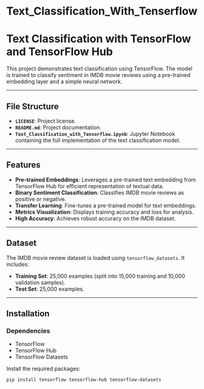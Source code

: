 # Text_Classification_With_Tenserflow
# Text Classification with TensorFlow and TensorFlow Hub

This project demonstrates text classification using TensorFlow. The model is trained to classify sentiment in IMDB movie reviews using a pre-trained embedding layer and a simple neural network.

---

## File Structure
- **`LICENSE`**: Project license.
- **`README.md`**: Project documentation.
- **`Text_Classification_with_Tensorflow.ipynb`**: Jupyter Notebook containing the full implementation of the text classification model.

---

## Features
- **Pre-trained Embeddings**: Leverages a pre-trained text embedding from TensorFlow Hub for efficient representation of textual data.
- **Binary Sentiment Classification**: Classifies IMDB movie reviews as positive or negative.
- **Transfer Learning**: Fine-tunes a pre-trained model for text embeddings.
- **Metrics Visualization**: Displays training accuracy and loss for analysis.
- **High Accuracy**: Achieves robust accuracy on the IMDB dataset.

---

## Dataset
The IMDB movie review dataset is loaded using `tensorflow_datasets`. It includes:
- **Training Set**: 25,000 examples (split into 15,000 training and 10,000 validation samples).
- **Test Set**: 25,000 examples.

---

## Installation

### Dependencies
- TensorFlow
- TensorFlow Hub
- TensorFlow Datasets

Install the required packages:

```bash
pip install tensorflow tensorflow-hub tensorflow-datasets

